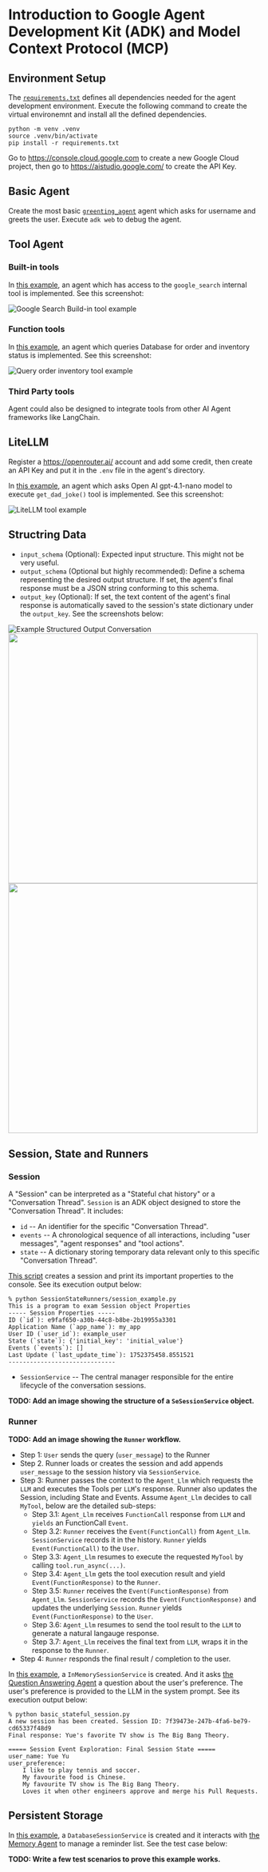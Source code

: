 # Introduction to Google Agent Development Kit (ADK) and Model Context Protocol (MCP)

## Environment Setup

The [`requirements.txt`](./requirements.txt) defines all dependencies needed for the agent 
development environment. Execute the following command to create the virtual environemnt and
install all the defined dependencies.

```
python -m venv .venv
source .venv/bin/activate
pip install -r requirements.txt
```

Go to https://console.cloud.google.com to create a new Google Cloud project, then go to
https://aistudio.google.com/ to create the API Key.

## Basic Agent

Create the most basic [`greenting_agent`](./BasicAgent/greeting_agent/) agent which asks for 
username and greets the user. Execute `adk web` to debug the agent.

## Tool Agent

### Built-in tools

In [this example](./ToolAgent/google_search_tool_agent/agent.py), an agent which has access to the `google_search` internal tool is implemented. See this screenshot:

![Google Search Build-in tool example](./Screenshots/GoogleSearchBuiltInTool.png)

### Function tools

In [this example](./ToolAgent/two_function_tools_agent/agent.py), an agent which queries 
Database for order and inventory status is implemented. See this screenshot:

![Query order inventory tool example](./Screenshots/TwoFunctionTools.png)

### Third Party tools

Agent could also be designed to integrate tools from other AI Agent frameworks like LangChain.

## LiteLLM

Register a https://openrouter.ai/ account and add some credit, then create an API Key and put 
it in the `.env` file in the agent's directory.

In [this example](./LiteLLMAgent/dad_joke_agent/agent.py), an agent which asks Open AI gpt-4.1-nano model to execute `get_dad_joke()` tool is implemented. See this screenshot:

![LiteLLM tool example](./Screenshots/LiteLLMTool.png)

## Structring Data

* `input_schema` (Optional): Expected input structure. This might not be very useful.
* `output_schema` (Optional but highly recommended): Define a schema representing the desired 
output structure. If set, the agent's final response must be a JSON string conforming to this 
schema.
* `output_key` (Optional): If set, the text content of the agent's final response is 
automatically saved to the session's state dictionary under the `output_key`. See the 
screenshots below:

![Example Structured Output Conversation](./Screenshots/StructuredOutput_Conversation.png)
<img src="./Screenshots/StructuredOutput_Request.png" width="500">
<img src="./Screenshots/StructuredOutput_Response.png" width="500">

## Session, State and Runners

### Session
A "Session" can be interpreted as a "Stateful chat history" or a "Conversation 
Thread". `Session` is an ADK object designed to store the "Conversation Thread". It includes:
  * `id` -- An identifier for the specific "Conversation Thread".
  * `events` -- A chronological sequence of all interactions, including "user messages", 
  "agent responses" and "tool actions".
  * `state` -- A dictionary storing temporary data relevant only to this specific 
  "Conversation Thread".

[This script](./SessionStateRunners/session_example.py) creates a session and print its 
important properties to the console. See its execution output below:
```
% python SessionStateRunners/session_example.py 
This is a program to exam Session object Properties
----- Session Properties -----
ID (`id`): e9faf650-a30b-44c8-b8be-2b19955a3301
Application Name (`app_name`): my_app
User ID (`user_id`): example_user
State (`state`): {'initial_key': 'initial_value'}
Events (`events`): []
Last Update (`last_update_time`): 1752375458.8551521
------------------------------
```

* `SessionService` -- The central manager responsible for the entire lifecycle of the 
conversation sessions.

**TODO: Add an image showing the structure of a `SeSessionService` object.**

### Runner

**TODO: Add an image showing the `Runner` workflow.**

* Step 1: `User` sends the query (`user_message`) to the Runner
* Step 2. Runner loads or creates the session and add appends `user_message` to the session 
history via `SessionService`.
* Step 3: Runner passes the context to the `Agent_Llm` which requests the `LLM` and executes the 
Tools per `LLM`'s response. Runner also updates the Session, including State and Events. Assume 
`Agent_Llm` decides to call `MyTool`, below are the detailed sub-steps:
  * Step 3.1: `Agent_Llm` receives `FunctionCall` response from `LLM` and `yields` an FunctionCall `Event`.
  * Step 3.2: `Runner` receives the `Event(FunctionCall)` from `Agent_Llm`. `SessionService` records it in the history. `Runner` yields `Event(FunctionCall)` to the `User`.
  * Step 3.3: `Agent_Llm` resumes to execute the requested `MyTool` by calling 
  `tool.run_async(...)`.
  * Step 3.4: `Agent_Llm` gets the tool execution result and yield `Event(FunctionResponse)` to 
  the `Runner`.
  * Step 3.5: `Runner` receives the `Event(FunctionResponse)` from `Agent_Llm`. `SessionService` 
  records the `Event(FunctionResponse)` and updates the underlying `Session`. `Runner` yields 
  `Event(FunctionResponse)` to the `User`.
  * Step 3.6: `Agent_Llm` resumes to send the tool result to the `LLM` to generate a natural 
  langauge response.
  * Step 3.7: `Agent_Llm` receives the final text from `LLM`, wraps it in the response to the 
  `Runner`.
* Step 4: `Runner` responds the final result / completion to the user.

In [this example](./BasicStatefulSession/basic_stateful_session.py), a `InMemorySessionService` 
is created. And it asks
[the Question Answering Agent](./BasicStatefulSession/question_answering_agent/agent.py) a 
question about the user's preference. The user's preference is provided to the LLM in the system
prompt. See its execution output below:

```
% python basic_stateful_session.py
A new session has been created. Session ID: 7f39473e-247b-4fa6-be79-cd65337f48d9
Final response: Yue's favorite TV show is The Big Bang Theory.

===== Session Event Exploration: Final Session State =====
user_name: Yue Yu
user_preference: 
    I like to play tennis and soccer.
    My favourite food is Chinese.
    My favourite TV show is The Big Bang Theory.
    Loves it when other engineers approve and merge his Pull Requests.
```

## Persistent Storage

In [this example](./PersistentStorage/main.py), a `DatabaseSessionService` is created and it 
interacts with [the Memory Agent](./PersistentStorage/memory_agent/agent.py) to manage a reminder
list. See the test case below:

**TODO: Write a few test scenarios to prove this example works.**
